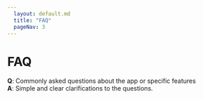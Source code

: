 ```yaml
---
  layout: default.md
  title: "FAQ"
  pageNav: 3
---
```


<!-- * Table of Contents -->
<page-nav-print />

<!-- -------------------------------------------------------------------------------------------------------------------- -->

# FAQ

**Q**: Commonly asked questions about the app or specific features<br>
**A**: Simple and clear clarifications to the questions.